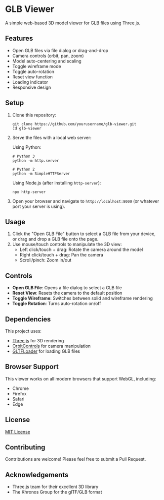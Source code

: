 # GLB Viewer

A simple web-based 3D model viewer for GLB files using Three.js.

## Features

- Open GLB files via file dialog or drag-and-drop
- Camera controls (orbit, pan, zoom)
- Model auto-centering and scaling
- Toggle wireframe mode
- Toggle auto-rotation
- Reset view function
- Loading indicator
- Responsive design

## Setup

1. Clone this repository:
   ```
   git clone https://github.com/yourusername/glb-viewer.git
   cd glb-viewer
   ```

2. Serve the files with a local web server:

   Using Python:
   ```
   # Python 3
   python -m http.server
   
   # Python 2
   python -m SimpleHTTPServer
   ```
   
   Using Node.js (after installing `http-server`):
   ```
   npx http-server
   ```

3. Open your browser and navigate to `http://localhost:8000` (or whatever port your server is using).

## Usage

1. Click the "Open GLB File" button to select a GLB file from your device, or drag and drop a GLB file onto the page.
2. Use mouse/touch controls to manipulate the 3D view:
   - Left click/touch + drag: Rotate the camera around the model
   - Right click/touch + drag: Pan the camera
   - Scroll/pinch: Zoom in/out

## Controls

- **Open GLB File**: Opens a file dialog to select a GLB file
- **Reset View**: Resets the camera to the default position
- **Toggle Wireframe**: Switches between solid and wireframe rendering
- **Toggle Rotation**: Turns auto-rotation on/off

## Dependencies

This project uses:
- [Three.js](https://threejs.org/) for 3D rendering
- [OrbitControls](https://threejs.org/docs/#examples/en/controls/OrbitControls) for camera manipulation
- [GLTFLoader](https://threejs.org/docs/#examples/en/loaders/GLTFLoader) for loading GLB files

## Browser Support

This viewer works on all modern browsers that support WebGL, including:
- Chrome
- Firefox
- Safari
- Edge

## License

[MIT License](LICENSE)

## Contributing

Contributions are welcome! Please feel free to submit a Pull Request.

## Acknowledgements

- Three.js team for their excellent 3D library
- The Khronos Group for the glTF/GLB format
